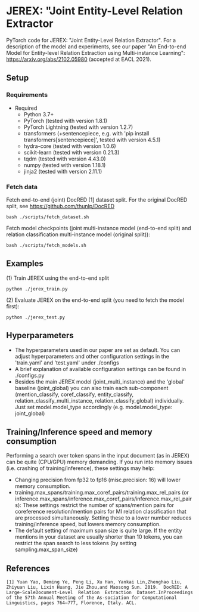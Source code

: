 # JEREX: "Joint Entity-Level Relation Extractor
PyTorch code for JEREX: "Joint Entity-Level Relation Extractor". For a description of the model and experiments, see our paper "An End-to-end Model for Entity-level Relation Extraction using Multi-instance Learning": https://arxiv.org/abs/2102.05980 (accepted at EACL 2021).


## Setup
### Requirements
- Required
  - Python 3.7+
  - PyTorch (tested with version 1.8.1)
  - PyTorch Lightning (tested with version 1.2.7)
  - transformers (+sentencepiece, e.g. with 'pip install transformers[sentencepiece]', tested with version 4.5.1)
  - hydra-core (tested with version 1.0.6)
  - scikit-learn (tested with version 0.21.3)
  - tqdm (tested with version 4.43.0)
  - numpy (tested with version 1.18.1)
  - jinja2 (tested with version 2.11.1)


### Fetch data
Fetch end-to-end (joint) DocRED [1] dataset split. For the original DocRED split, see https://github.com/thunlp/DocRED
```
bash ./scripts/fetch_dataset.sh
```

Fetch model checkpoints (joint multi-instance model (end-to-end split) and relation classification multi-instance model (original split)):
```
bash ./scripts/fetch_models.sh
```

## Examples
(1) Train JEREX using the end-to-end split
```
python ./jerex_train.py
```

(2) Evaluate JEREX on the end-to-end split (you need to fetch the model first):
```
python ./jerex_test.py
```

## Hyperparameters
- The hyperparameters used in our paper are set as default. You can adjust hyperparameters and other configuration settings in the 'train.yaml' and 'test.yaml' under ./configs
- A brief explanation of available configuration settings can be found in ./configs.py
- Besides the main JEREX model (joint_multi_instance) and the 'global' baseline (joint_global) you can also train each sub-component (mention_classify, coref_classify, entity_classify,
    relation_classify_multi_instance, relation_classify_global) individually. Just set model.model_type accordingly (e.g. model.model_type: joint_global)

## Training/Inference speed and memory consumption
Performing a search over token spans in the input document (as in JEREX) can be quite (CPU/GPU) memory demanding. If you run into memory issues (i.e. crashing of training/inference), these settings may help:
- Changing precision from fp32 to fp16 (misc.precision: 16) will lower memory consumption.
- training.max_spans/training.max_coref_pairs/training.max_rel_pairs (or inference.max_spans/inference.max_coref_pairs/inference.max_rel_pairs): 
These settings restrict the number of spans/mention pairs for coreference resolution/mention pairs for MI relation classification that are processed simultaneously. 
Setting these to a lower number reduces training/inference speed, but lowers memory consumption. 
- The default setting of maximum span size is quite large. 
If the entity mentions in your dataset are usually shorter than 10 tokens, you can restrict the span search to less tokens (by setting sampling.max_span_size)

## References
```
[1] Yuan Yao, Deming Ye, Peng Li, Xu Han, Yankai Lin,Zhenghao Liu, Zhiyuan Liu, Lixin Huang, Jie Zhou,and Maosong Sun. 2019.  DocRED: A Large-ScaleDocument-Level  Relation  Extraction  Dataset.InProceedings of the 57th Annual Meeting of the As-sociation for Computational Linguistics, pages 764–777, Florence, Italy. ACL.
```